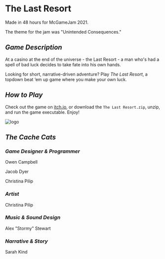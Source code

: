 # The Last Resort

Made in 48 hours for McGameJam 2021.

The theme for the jam was "Unintended Consequences." 

## ***Game Description***

At  a casino at the end of the universe - the Last Resort - a man who's had a spell of bad luck decides to take fate into his own hands.

Looking for short, narrative-driven adventure? Play *The Last Resort*, a topdown beat ‘em up game where you make your own luck.

## ***How to Play***

Check out the game on [itch.io](https://ethearian.itch.io/the-last-resort), or download the ``The Last Resort.zip``, unzip, and run the game executable. Enjoy!

![logo](https://github.com/cpilip/mcgamejam-2021/blob/main/Art/Logo.png)

## ***The Cache Cats***

### *Game Designer & Programmer*

Owen Campbell

Jacob Dyer

Christina Pilip

### *Artist*

Christina Pilip

### *Music & Sound Design*

Alex "Stormy" Stewart

### *Narrative & Story*

Sarah Kind
